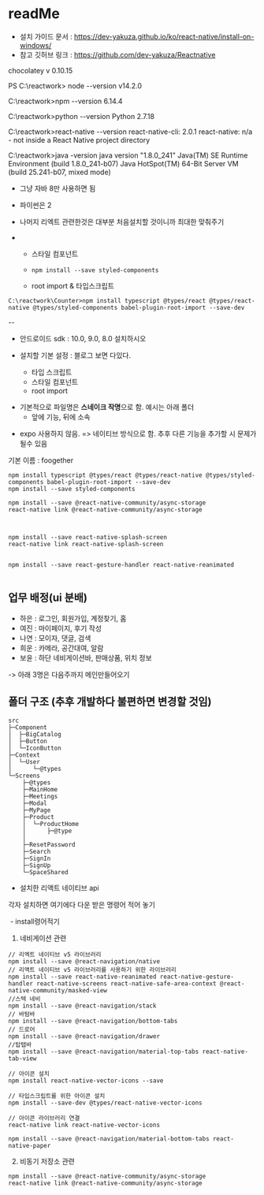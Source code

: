 # readMe

* 설치 가이드 문서 : https://dev-yakuza.github.io/ko/react-native/install-on-windows/
* 참고 깃허브 링크 : https://github.com/dev-yakuza/Reactnative



chocolatey v 0.10.15

PS C:\reactwork> node --version
v14.2.0

C:\reactwork>npm --version
6.14.4

C:\reactwork>python --version
Python 2.7.18

C:\reactwork>react-native --version
react-native-cli: 2.0.1
react-native: n/a - not inside a React Native project directory

C:\reactwork>java -version
java version "1.8.0_241"
Java(TM) SE Runtime Environment (build 1.8.0_241-b07)
Java HotSpot(TM) 64-Bit Server VM (build 25.241-b07, mixed mode)

* 그냥 자바 8만 사용하면 됨

* 파이썬은 2

* 나머지 리엑트 관련한것은 대부분 처음설치할 것이니까 최대한 맞춰주기

  
* * 스타일 컴포넌트

  * ```
    npm install --save styled-components
    ```

  * root import & 타입스크립트

```
C:\reactwork\Counter>npm install typescript @types/react @types/react-native @types/styled-components babel-plugin-root-import --save-dev

```



-- 


* 안드로이드 sdk : 10.0, 9.0, 8.0 설치하시오

  

* 설치할 기본 설정 : 블로그 보면 다있다. 
  * 타입 스크립트
  * 스타일 컴포넌트
  * root import

- 기본적으로 파일명은 **스네이크 작명**으로 함.  예시는 아래 폴더
  - 앞에 기능, 뒤에 소속

* expo 사용하지 않음. => 네이티브 방식으로 함. 추후 다른 기능을 추가할 시 문제가 될수 있음



기본 이름 : foogether
```
npm install typescript @types/react @types/react-native @types/styled-components babel-plugin-root-import --save-dev
npm install --save styled-components

npm install --save @react-native-community/async-storage
react-native link @react-native-community/async-storage



npm install --save react-native-splash-screen
react-native link react-native-splash-screen


npm install --save react-gesture-handler react-native-reanimated


```

## 업무 배정(ui 분배)

* 하은 : 로그인, 회원가입, 계정찾기, 홈
* 여진 : 마이페이지, 후기 작성
* 나연 : 모이자, 댓글, 검색
* 희운 : 카메라, 공간대여, 알람
* 보윤 : 하단 네비게이션바, 판매상품, 위치 정보

-> 아래 3명은 다음주까지 메인만들어오기

## 폴더 구조 (추후 개발하다 불편하면 변경할 것임)



```
src
├─Component
│  ├─BigCatalog
│  ├─Button
│  └─IconButton
├─Context
│  └─User
│      └─@types
└─Screens
    ├─@types
    ├─MainHome
    ├─Meetings
    ├─Modal
    ├─MyPage
    ├─Product
    │  └─ProductHome
    │      ├─@type    
    │      
    ├─ResetPassword
    ├─Search
    ├─SignIn
    ├─SignUp
    └─SpaceShared

```



* 설치한 리액트 네이티브 api

각자 설치하면 여기에다 다운 받은 명령어 적어 놓기

​		- install령어적기

1) 네비게이션 관련

```
// 리엑트 네이티브 v5 라이브러리
npm install --save @react-navigation/native
// 리액트 네이티브 v5 라이브러리를 사용하기 위한 라이브러리
npm install --save react-native-reanimated react-native-gesture-handler react-native-screens react-native-safe-area-context @react-native-community/masked-view
//스텍 네비
npm install --save @react-navigation/stack
// 바텀바
npm install --save @react-navigation/bottom-tabs
// 드로어
npm install --save @react-navigation/drawer
//탑탭바
npm install --save @react-navigation/material-top-tabs react-native-tab-view

// 아이콘 설치
npm install react-native-vector-icons --save

// 타입스크립트를 위한 아이콘 설치
npm install --save-dev @types/react-native-vector-icons

// 아이콘 라이브러리 연결
react-native link react-native-vector-icons

npm install --save @react-navigation/material-bottom-tabs react-native-paper

```

2) 비동기 저장소 관련

```
npm install --save @react-native-community/async-storage
react-native link @react-native-community/async-storage

```

